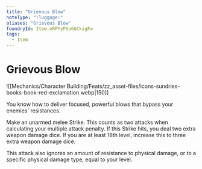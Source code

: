 ```yaml
---
title: "Grievous Blow"
noteType: ":luggage:"
aliases: "Grievous Blow"
foundryId: Item.eRPYyFSoGGCkigFw
tags:
  - Item
---
```


# Grievous Blow
![[Mechanics/Character Building/Feats/zz_asset-files/icons-sundries-books-book-red-exclamation.webp|150]]

You know how to deliver focused, powerful blows that bypass your enemies' resistances.

Make an unarmed melee Strike. This counts as two attacks when calculating your multiple attack penalty. If this Strike hits, you deal two extra weapon damage dice. If you are at least 18th level, increase this to three extra weapon damage dice.

This attack also ignores an amount of resistance to physical damage, or to a specific physical damage type, equal to your level.
